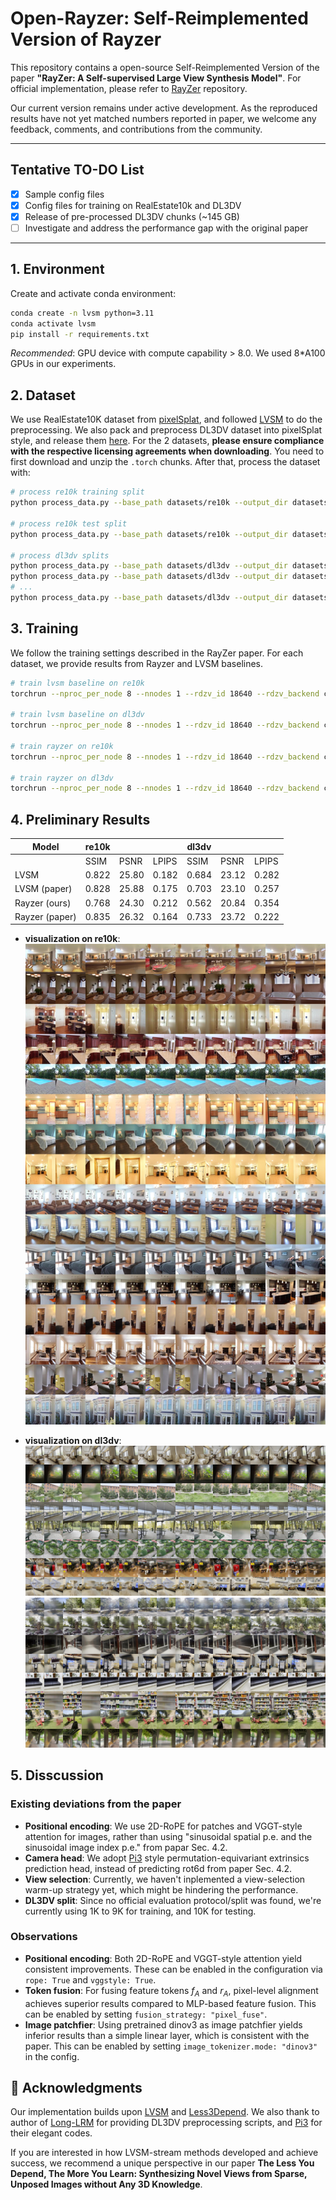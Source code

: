 # Open-Rayzer: Self-Reimplemented Version of Rayzer

This repository contains a open-source Self-Reimplemented Version of the paper **"RayZer: A Self-supervised Large View Synthesis Model"**. For official implementation, please refer to [RayZer](https://github.com/hwjiang1510/RayZer) repository. 

Our current version remains under active development. As the reproduced results have not yet matched numbers reported in paper, we welcome any feedback, comments, and contributions from the community.


---

## Tentative TO-DO List

- [x] Sample config files
- [x] Config files for training on RealEstate10k and DL3DV
- [x] Release of pre-processed DL3DV chunks (~145 GB)
- [ ] Investigate and address the performance gap with the original paper

---


## 1. Environment

Create and activate conda environment:

```bash
conda create -n lvsm python=3.11
conda activate lvsm
pip install -r requirements.txt
```

*Recommended*: GPU device with compute capability > 8.0. We used 8*A100 GPUs in our experiments.

## 2. Dataset

We use RealEstate10K dataset from [pixelSplat](https://github.com/dcharatan/pixelsplat?tab=readme-ov-file#acquiring-datasets), and followed [LVSM](https://github.com/haian-jin/LVSM) to do the preprocessing. We also pack and preprocess DL3DV dataset into pixelSplat style, and release them [here](https://huggingface.co/datasets/littlekoyo/dl3dv-960P_chunked/blob/main/dl3dv_chunked.tar). For the 2 datasets, **please ensure compliance with the respective licensing agreements when downloading**. You need to first download and unzip the `.torch` chunks. After that, process the dataset with:

```bash
# process re10k training split
python process_data.py --base_path datasets/re10k --output_dir datasets/re10k-full_processed --mode train --num_processes 80

# process re10k test split
python process_data.py --base_path datasets/re10k --output_dir datasets/re10k-full_processed --mode test --num_processes 80

# process dl3dv splits
python process_data.py --base_path datasets/dl3dv --output_dir datasets/dl3dv-full_processed --mode 1K --num_processes 80
python process_data.py --base_path datasets/dl3dv --output_dir datasets/dl3dv-full_processed --mode 2K --num_processes 80
# ...
python process_data.py --base_path datasets/dl3dv --output_dir datasets/dl3dv-full_processed --mode 10K --num_processes 80   

```

## 3. Training

We follow the training settings described in the RayZer paper. For each dataset, we provide results from Rayzer and LVSM baselines.

```bash
# train lvsm baseline on re10k
torchrun --nproc_per_node 8 --nnodes 1 --rdzv_id 18640 --rdzv_backend c10d --rdzv_endpoint localhost:29511 -m src.train --config config/lvsm_re10k.yaml

# train lvsm baseline on dl3dv
torchrun --nproc_per_node 8 --nnodes 1 --rdzv_id 18640 --rdzv_backend c10d --rdzv_endpoint localhost:29511 -m src.train --config config/lvsm_dl3dv.yaml

# train rayzer on re10k
torchrun --nproc_per_node 8 --nnodes 1 --rdzv_id 18640 --rdzv_backend c10d --rdzv_endpoint localhost:29511 -m src.train --config config/rayzer_re10k.yaml

# train rayzer on dl3dv
torchrun --nproc_per_node 8 --nnodes 1 --rdzv_id 18640 --rdzv_backend c10d --rdzv_endpoint localhost:29511 -m src.train --config config/rayzer_dl3dv.yaml
```

## 4. Preliminary Results

| Model          |         re10k          |             |             |         dl3dv          |             |             |
|----------------|------------------------|-------------|-------------|------------------------|-------------|-------------|
|                | SSIM                   | PSNR        | LPIPS       | SSIM                   | PSNR        | LPIPS       |
| LVSM           | 0.822                  | 25.80       | 0.182       | 0.684                  | 23.12       | 0.282       |
| LVSM (paper)   | 0.828                  | 25.88       | 0.175       | 0.703                  | 23.10       | 0.257       |
| Rayzer (ours)  | 0.768                  | 24.30       | 0.212       | 0.562                  | 20.84       | 0.354       |
| Rayzer (paper) | 0.835                  | 26.32       | 0.164       | 0.733                  | 23.72       | 0.222       |

- **visualization on re10k**:
![re10k](assets/eval_supervision_batch_07_00006404_00002126-2.jpg)

- **visualization on dl3dv**:
![dl3dv](assets/eval_supervision_batch_02_00000149_00000197.jpg)
![dl3dv](assets/eval_supervision_batch_03_00000187_00000231.jpg)

## 5. Disscussion

### Existing deviations from the paper

- **Positional encoding**: We use 2D-RoPE for patches and VGGT-style attention for images, rather than using "sinusoidal spatial p.e. and the sinusoidal image index p.e." from papar Sec. 4.2.
- **Camera head**: We adopt [Pi3](https://github.com/yyfz/Pi3) style permutation-equivariant extrinsics prediction head, instead of predicting rot6d from paper Sec. 4.2.  
- **View selection**: Currently, we haven't inplemented a view-selection warm-up strategy yet, which might be hindering the performance.
- **DL3DV split**: Since no official evaluation protocol/split was found, we're currently using 1K to 9K for training, and 10K for testing.

### Observations

- **Positional encoding**: Both 2D-RoPE and VGGT-style attention yield consistent improvements. These can be enabled in the configuration via `rope: True` and `vggstyle: True`.  
- **Token fusion**: For fusing feature tokens $f_A$ and $r_A$, pixel-level alignment achieves superior results compared to MLP-based feature fusion. This can be enabled by setting `fusion_strategy: "pixel_fuse"`.  
- **Image patchfier**: Using pretrained dinov3 as image patchfier yields inferior results than a simple linear layer, which is consistent with the paper. This can be enabled by setting `image_tokenizer.mode: "dinov3"` in the config.

## 📄 Acknowledgments

Our implementation builds upon [LVSM](https://github.com/haian-jin/LVSM) and [Less3Depend](https://github.com/ou524u/Less3Depend). We also thank to author of [Long-LRM](https://github.com/arthurhero/Long-LRM#) for providing DL3DV preprocessing scripts, and [Pi3](https://github.com/yyfz/Pi3) for their elegant codes.

If you are interested in how LVSM-stream methods developed and achieve success, we recommend a unique perspective in our paper **The Less You Depend, The More You Learn: Synthesizing Novel Views from Sparse, Unposed Images without Any 3D Knowledge**.
